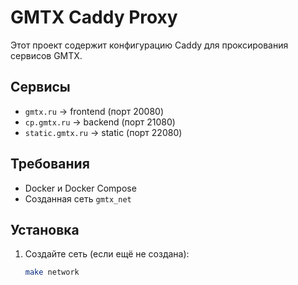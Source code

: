 # GMTX Caddy Proxy

Этот проект содержит конфигурацию Caddy для проксирования сервисов GMTX.

## Сервисы
- `gmtx.ru` → frontend (порт 20080)
- `cp.gmtx.ru` → backend (порт 21080)
- `static.gmtx.ru` → static (порт 22080)

## Требования
- Docker и Docker Compose
- Созданная сеть `gmtx_net`

## Установка
1. Создайте сеть (если ещё не создана):
   ```bash
   make network